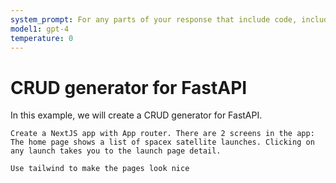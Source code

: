 ```yaml
---
system_prompt: For any parts of your response that include code, include the filename along with the backtick. For any environment variables, use stubuser and stubpassword as the login. For any commands, auto confirm any prompts on stdin
model1: gpt-4
temperature: 0
---
```



# CRUD generator for FastAPI


In this example, we will create a CRUD generator for FastAPI.

```stub
Create a NextJS app with App router. There are 2 screens in the app:
The home page shows a list of spacex satellite launches. Clicking on any launch takes you to the launch page detail.
```

```stub
Use tailwind to make the pages look nice
```
